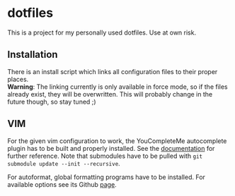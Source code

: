 # dotfiles
This is a project for my personally used dotfiles.
Use at own risk.

## Installation
There is an install script which links all configuration files to their proper places.  
**Warning**: The linking currently is only available in force mode, so if the files already exist, they will be overwritten. This will probably change in the future though, so stay tuned ;)

## VIM
For the given vim configuration to work, the YouCompleteMe autocomplete plugin has to be built and properly installed. See the [documentation](https://github.com/Valloric/YouCompleteMe/) for further reference.
Note that submodules have to be pulled with `git submodule update --init --recursive`.

For autoformat, global formatting programs have to be installed. For available options see its Github [page](https://github.com/Chiel92/vim-autoformat).
